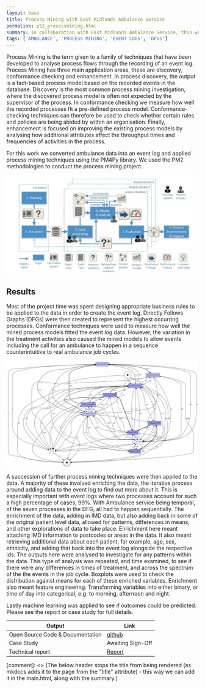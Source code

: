 ```yaml
---
layout: base
title: Process Mining with East Midlands Ambulance Service
permalink: p52_processmining.html
summary: In collaboration with East Midlands Ambulance Service, this work explored using Process Mining techniques to better understand the processes within the service.
tags: ['AMBULANCE', 'PROCESS MINING', 'EVENT LOGS', 'DFGs']
---
```


Process Mining is the term given to a family of techniques that have been developed to analyse process flows through the recording of an event log. Process Mining has three main application areas, these are discovery, conformance checking and enhancement. In process discovery, the output is a fact-based process model based on the recorded events in the database. Discovery is the most common process mining investigation, where the discovered process model is often not expected by the supervisor of the process. In conformance checking we measure how well the recorded processes fit a pre-defined process model. Conformance-checking techniques can therefore be used to check whether certain rules and policies are being abided by within an organisation. Finally, enhancement is focused on improving the existing process models by analysing how additional attributes affect the throughput times and frequencies of activities in the process.

For this work we converted ambulance data into an event log and applied process mining techniques using the PM4Py library.  We used the PM2 methodologies to conduct the process mining project.

![PM2 framework](images/pm2.png)

## Results

Most of the project time was spent designing appropriate business rules to be applied to the data in order to create the event log.   Directly Follows Graphs (DFGs) were then created to represent the highest occurring processes. Conformance techniques were used to measure how well the mined process models fitted the event log data. However, the variation in the treatment activities also caused the mined models to allow events including the call for an ambulance to happen in a sequence counterintuitive to real ambulance job cycles.

![A simple spaghetti diagram showing the process flow through activities captured in the event log](images/spaghetti.png)

A succession of further process mining techniques were then applied to the data. A majority of these involved enriching the data, the iterative process around adding data to the event log to find out more about it. This is especially important with event logs where two processes account for such a high percentage of cases, 99%. With Ambulance service being temporal, of the seven processes in the DFG, all had to happen sequentially. The enrichment of the data, adding in IMD data, but also adding back in some of the original patient level data, allowed for patterns, differences in means, and other explorations of data to take place. Enrichment here meant attaching IMD information to postcodes or areas in the data. It also meant retrieving additional data about each patient, for example, age, sex, ethnicity, and adding that back into the event log alongside the respective ids. The outputs here were analysed to investigate for any patterns within the data. This type of analysis was repeated, and time examined, to see if there were any differences in times of treatment, and across the spectrum of the the events in the job cycle. Boxplots were used to check the distribution against means for each of these enriched variables. Enrichment also meant feature engineering. Transforming variables into either binary, or time of day into categorical, e.g. to morning, afternoon and night.

Lastly machine learning was applied to see if outcomes could be predicted. Please see the report or case study for full details.

| Output | Link |
| ---- | ---- |
| Open Source Code & Documentation | [github](https://github.com/nhsengland/ProcessMining) |
| Case Study | Awaiting Sign-Off |
| Technical report | [Report](https://github.com/nhsengland/ProcessMining/blob/main/Process_Mining_to_Generate_Healthcare_Pathways.pdf) |

[comment]: <> (The below header stops the title from being rendered (as mkdocs adds it to the page from the "title" attribute) - this way we can add it in the main.html, along with the summary.)
#
